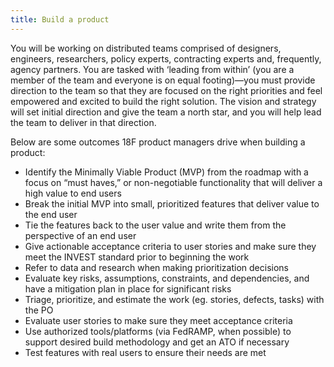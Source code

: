 ```yaml
---
title: Build a product
---
```


You will be working on distributed teams comprised of designers, engineers, researchers, policy experts, contracting experts and, frequently, agency partners. You are tasked with ‘leading from within’ (you are a member of the team and everyone is on equal footing)—you must provide direction to the team so that they are focused on the right priorities and feel empowered and excited to build the right solution. The vision and strategy will set initial direction and give the team a north star, and you will help lead the team to deliver in that direction.

Below are some outcomes 18F product managers drive when building a product:

- Identify the Minimally Viable Product (MVP) from the roadmap with a focus on “must haves,” or non-negotiable functionality that will deliver a high value to end users
- Break the initial MVP into small, prioritized features that deliver value to the end user
- Tie the features back to the user value and write them from the perspective of an end user
- Give actionable acceptance criteria to user stories and make sure they meet the INVEST standard prior to beginning the work
- Refer to data and research when making prioritization decisions
- Evaluate key risks, assumptions, constraints, and dependencies, and have a mitigation plan in place for significant risks
- Triage, prioritize, and estimate the work (eg. stories, defects, tasks) with the PO
- Evaluate user stories to make sure they meet acceptance criteria
- Use authorized tools/platforms (via FedRAMP, when possible) to support desired build methodology and get an ATO if necessary
- Test features with real users to ensure their needs are met